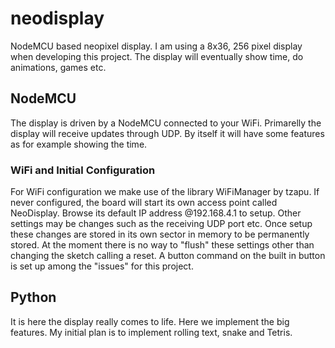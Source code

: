 # neodisplay
NodeMCU based neopixel display. I am using a 8x36, 256 pixel display when developing this project. The display will eventually show time, do animations, games etc.

## NodeMCU
The display is driven by a NodeMCU connected to your WiFi. Primarelly the display will receive updates through UDP. By itself it will have some features as for example showing the time.

### WiFi and Initial Configuration
For WiFi configuration we make use of the library WiFiManager by tzapu. If never configured, the board will start its own access point called NeoDisplay. Browse its default IP address @192.168.4.1 to setup. Other settings may be changes such as the receiving UDP port etc.
Once setup these changes are stored in its own sector in memory to be permanently stored. At the moment there is no way to "flush" these settings other than changing the sketch calling a reset. A button command on the built in button is set up among the "issues" for this project.

## Python
It is here the display really comes to life. Here we implement the big features. My initial plan is to implement rolling text, snake and Tetris.
